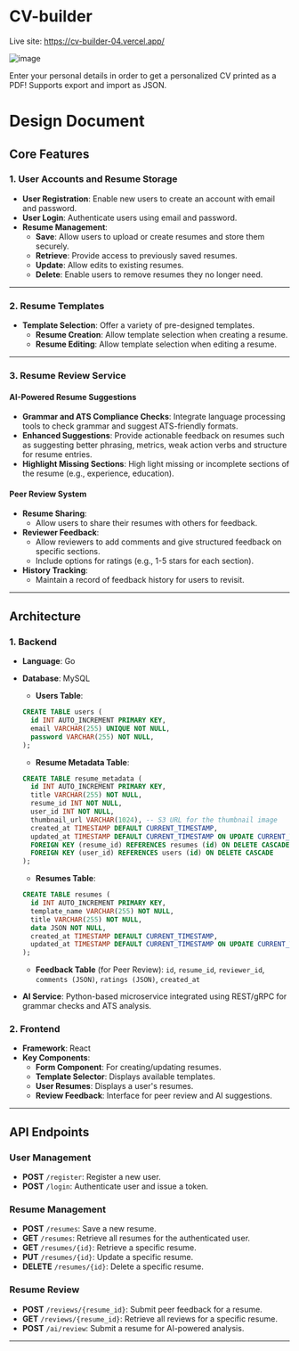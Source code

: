 # CV-builder

Live site: https://cv-builder-04.vercel.app/

![image](https://github.com/vincentanu04/CV-builder/assets/121442433/942b90a5-3863-4e74-a2d8-1170e63830c8)

Enter your personal details in order to get a personalized CV printed as a PDF! Supports export and import as JSON.

# Design Document

## Core Features

### 1. User Accounts and Resume Storage

- **User Registration**: Enable new users to create an account with email and password.
- **User Login**: Authenticate users using email and password.
- **Resume Management**:
  - **Save**: Allow users to upload or create resumes and store them securely.
  - **Retrieve**: Provide access to previously saved resumes.
  - **Update**: Allow edits to existing resumes.
  - **Delete**: Enable users to remove resumes they no longer need.

---

### 2. Resume Templates

- **Template Selection**: Offer a variety of pre-designed templates.
  - **Resume Creation**: Allow template selection when creating a resume.
  - **Resume Editing**: Allow template selection when editing a resume.

---

### 3. Resume Review Service

#### **AI-Powered Resume Suggestions**

- **Grammar and ATS Compliance Checks**: Integrate language processing tools to check grammar and suggest ATS-friendly formats.
- **Enhanced Suggestions**: Provide actionable feedback on resumes such as suggesting better phrasing, metrics, weak action verbs and structure for resume entries.
- **Highlight Missing Sections**: High light missing or incomplete sections of the resume (e.g., experience, education).

#### **Peer Review System**

- **Resume Sharing**:
  - Allow users to share their resumes with others for feedback.
- **Reviewer Feedback**:
  - Allow reviewers to add comments and give structured feedback on specific sections.
  - Include options for ratings (e.g., 1-5 stars for each section).
- **History Tracking**:
  - Maintain a record of feedback history for users to revisit.

---

## Architecture

### 1. Backend

- **Language**: Go
- **Database**: MySQL

  - **Users Table**:

  ```sql
  CREATE TABLE users (
    id INT AUTO_INCREMENT PRIMARY KEY,
    email VARCHAR(255) UNIQUE NOT NULL,
    password VARCHAR(255) NOT NULL,
  );
  ```

  - **Resume Metadata Table**:

  ```sql
  CREATE TABLE resume_metadata (
    id INT AUTO_INCREMENT PRIMARY KEY,
    title VARCHAR(255) NOT NULL,
    resume_id INT NOT NULL,
    user_id INT NOT NULL,
    thumbnail_url VARCHAR(1024), -- S3 URL for the thumbnail image
    created_at TIMESTAMP DEFAULT CURRENT_TIMESTAMP,
    updated_at TIMESTAMP DEFAULT CURRENT_TIMESTAMP ON UPDATE CURRENT_TIMESTAMP,
    FOREIGN KEY (resume_id) REFERENCES resumes (id) ON DELETE CASCADE
    FOREIGN KEY (user_id) REFERENCES users (id) ON DELETE CASCADE
  );
  ```

  - **Resumes Table**:

  ```sql
  CREATE TABLE resumes (
    id INT AUTO_INCREMENT PRIMARY KEY,
    template_name VARCHAR(255) NOT NULL,
    title VARCHAR(255) NOT NULL,
    data JSON NOT NULL,
    created_at TIMESTAMP DEFAULT CURRENT_TIMESTAMP,
    updated_at TIMESTAMP DEFAULT CURRENT_TIMESTAMP ON UPDATE CURRENT_TIMESTAMP,
  );
  ```

  - **Feedback Table** (for Peer Review): `id`, `resume_id`, `reviewer_id`, `comments (JSON)`, `ratings (JSON)`, `created_at`

- **AI Service**: Python-based microservice integrated using REST/gRPC for grammar checks and ATS analysis.

### 2. Frontend

- **Framework**: React
- **Key Components**:
  - **Form Component**: For creating/updating resumes.
  - **Template Selector**: Displays available templates.
  - **User Resumes**: Displays a user's resumes.
  - **Review Feedback**: Interface for peer review and AI suggestions.

---

## API Endpoints

### User Management

- **POST** `/register`: Register a new user.
- **POST** `/login`: Authenticate user and issue a token.

### Resume Management

- **POST** `/resumes`: Save a new resume.
- **GET** `/resumes`: Retrieve all resumes for the authenticated user.
- **GET** `/resumes/{id}`: Retrieve a specific resume.
- **PUT** `/resumes/{id}`: Update a specific resume.
- **DELETE** `/resumes/{id}`: Delete a specific resume.

### Resume Review

- **POST** `/reviews/{resume_id}`: Submit peer feedback for a resume.
- **GET** `/reviews/{resume_id}`: Retrieve all reviews for a specific resume.
- **POST** `/ai/review`: Submit a resume for AI-powered analysis.

---
